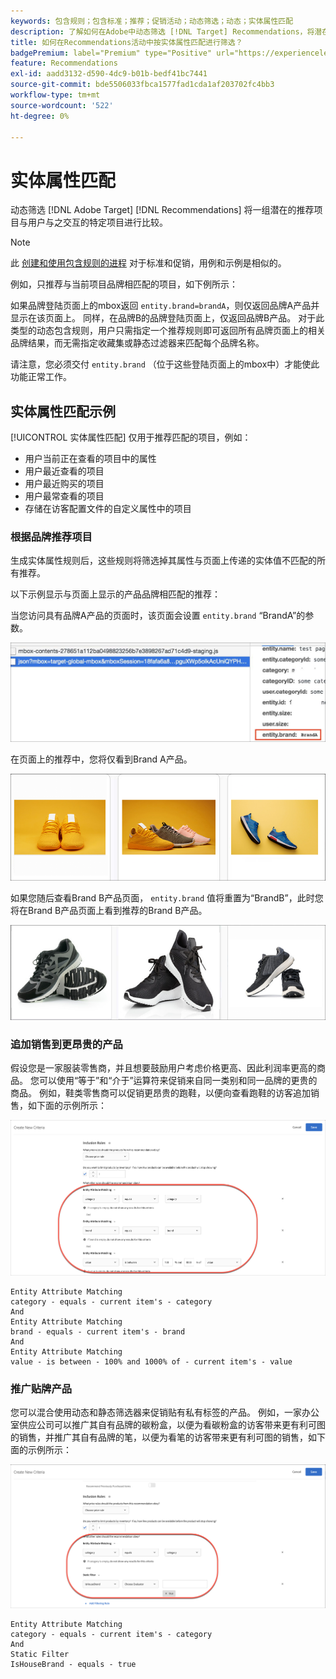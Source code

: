 ```yaml
---
keywords: 包含规则；包含标准；推荐；促销活动；动态筛选；动态；实体属性匹配
description: 了解如何在Adobe中动态筛选 [!DNL Target] Recommendations，将潜在项目池与用户与之交互的特定项目进行比较。
title: 如何在Recommendations活动中按实体属性匹配进行筛选？
badgePremium: label="Premium" type="Positive" url="https://experienceleague.adobe.com/docs/target/using/introduction/intro.html?lang=en#premium newtab=true" tooltip="See what's included in Target Premium."
feature: Recommendations
exl-id: aadd3132-d590-4dc9-b01b-bedf41bc7441
source-git-commit: bde5506033fbca1577fad1cda1af203702fc4bb3
workflow-type: tm+mt
source-wordcount: '522'
ht-degree: 0%

---
```


# 实体属性匹配

动态筛选 [!DNL Adobe Target] [!DNL Recommendations] 将一组潜在的推荐项目与用户与之交互的特定项目进行比较。

>[!NOTE]
>
>此 [创建和使用包含规则的进程](/help/main/c-recommendations/c-algorithms/use-dynamic-and-static-inclusion-rules.md) 对于标准和促销，用例和示例是相似的。

例如，只推荐与当前项目品牌相匹配的项目，如下例所示：

如果品牌登陆页面上的mbox返回 `entity.brand=brandA`，则仅返回品牌A产品并显示在该页面上。 同样，在品牌B的品牌登陆页面上，仅返回品牌B产品。 对于此类型的动态包含规则，用户只需指定一个推荐规则即可返回所有品牌页面上的相关品牌结果，而无需指定收藏集或静态过滤器来匹配每个品牌名称。

请注意，您必须交付 `entity.brand` （位于这些登陆页面上的mbox中）才能使此功能正常工作。

## 实体属性匹配示例

[!UICONTROL 实体属性匹配] 仅用于推荐匹配的项目，例如：

* 用户当前正在查看的项目中的属性
* 用户最近查看的项目
* 用户最近购买的项目
* 用户最常查看的项目
* 存储在访客配置文件的自定义属性中的项目

### 根据品牌推荐项目

生成实体属性规则后，这些规则将筛选掉其属性与页面上传递的实体值不匹配的所有推荐。

以下示例显示与页面上显示的产品品牌相匹配的推荐：

当您访问具有品牌A产品的页面时，该页面会设置 `entity.brand` “BrandA”的参数。

![示例Target调用](/help/main/c-recommendations/c-algorithms/assets/example-target-call.png)

在页面上的推荐中，您将仅看到Brand A产品。

![品牌A推荐](/help/main/c-recommendations/c-algorithms/assets/brandA.png)

如果您随后查看Brand B产品页面， `entity.brand` 值将重置为“BrandB”，此时您将在Brand B产品页面上看到推荐的Brand B产品。

![品牌B推荐](/help/main/c-recommendations/c-algorithms/assets/brandB.png)

### 追加销售到更昂贵的产品

假设您是一家服装零售商，并且想要鼓励用户考虑价格更高、因此利润率更高的商品。 您可以使用“等于”和“介于”运算符来促销来自同一类别和同一品牌的更贵的商品。 例如，鞋类零售商可以促销更昂贵的跑鞋，以便向查看跑鞋的访客追加销售，如下面的示例所示：

![追加销售](/help/main/c-recommendations/c-algorithms/assets/upsell.png)

```
Entity Attribute Matching
category - equals - current item's - category 
And 
Entity Attribute Matching
brand - equals - current item's - brand 
And 
Entity Attribute Matching
value - is between - 100% and 1000% of - current item's - value
```

### 推广贴牌产品

您可以混合使用动态和静态筛选器来促销贴有私有标签的产品。 例如，一家办公室供应公司可以推广其自有品牌的碳粉盒，以便为看碳粉盒的访客带来更有利可图的销售，并推广其自有品牌的笔，以便为看笔的访客带来更有利可图的销售，如下面的示例所示：

![House品牌](/help/main/c-recommendations/c-algorithms/assets/housebrand.png)

```
Entity Attribute Matching
category - equals - current item's - category 
And
Static Filter
IsHouseBrand - equals - true
```
